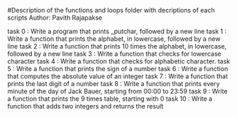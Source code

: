 #Description of the functions and loops folder with decriptions of each scripts
Author:  Pavith Rajapakse

task 0 : Write a program that prints _putchar, followed by a new line
task 1 : Write a function that prints the alphabet, in lowercase, followed by a new line 
task 2 : Write a function that prints 10 times the alphabet, in lowercase, followed by a new line
task 3 : Write a function that checks for lowercase character
task 4 : Write a function that checks for alphabetic character.
task 5 : Write a function that prints the sign of a number
task 6 : Write a function that computes the absolute value of an integer 
task 7 : Write a function that prints the last digit of a number
task 8 : Write a function that prints every minute of the day of Jack Bauer, starting from 00:00 to 23:59
task 9 : Write a function that prints the 9 times table, starting with 0
task 10 : Write a function that adds two integers and returns the result






